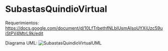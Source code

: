 # SubastasQuindioVirtual
Requerimientos:
https://docs.google.com/document/d/10LfTrbethfNLblUsmAIsoUYXiUzc59uiStPV4MtrL9k/edit

Diagrama UML:
![SubastasQuindioVirtualUML](https://user-images.githubusercontent.com/81245213/193303066-2b0f2bef-d453-4b4d-b8c2-ad9f11bfa2f3.png)
